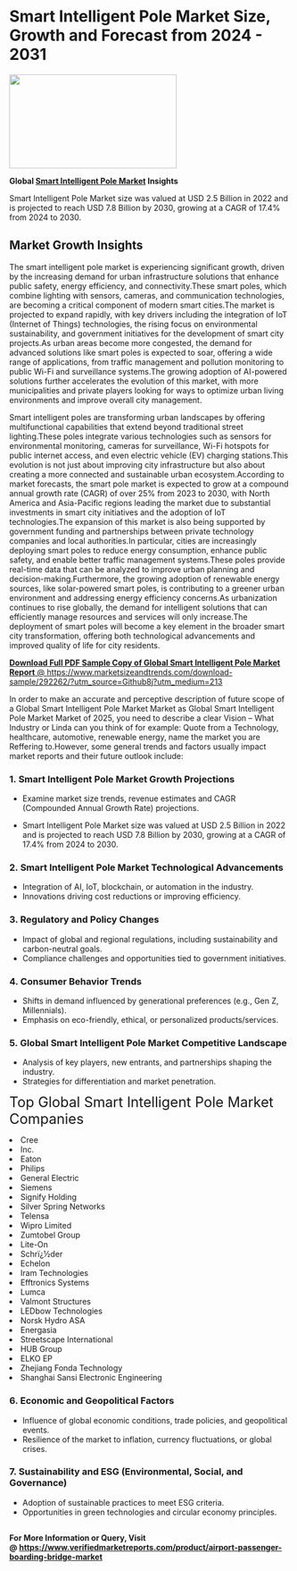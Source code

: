 <H1>Smart Intelligent Pole Market Size, Growth and Forecast from 2024 - 2031</H1><img class="aligncenter size-medium wp-image-584254" src="https://thirdeyenews.in/wp-content/uploads/2024/09/Global-Market-Research-300x168.jpeg" alt="" width="300" height="168" /><p><strong>Global&nbsp;<a href="https://www.marketsizeandtrends.com/download-sample/292262/?utm_source=Github8j?utm_medium=213">Smart Intelligent Pole Market</a> Insights</strong></p><p>Smart Intelligent Pole Market size was valued at USD 2.5 Billion in 2022 and is projected to reach USD 7.8 Billion by 2030, growing at a CAGR of 17.4% from 2024 to 2030.</p><p><h2>Market Growth Insights</h2> <p>The smart intelligent pole market is experiencing significant growth, driven by the increasing demand for urban infrastructure solutions that enhance public safety, energy efficiency, and connectivity.These smart poles, which combine lighting with sensors, cameras, and communication technologies, are becoming a critical component of modern smart cities.The market is projected to expand rapidly, with key drivers including the integration of IoT (Internet of Things) technologies, the rising focus on environmental sustainability, and government initiatives for the development of smart city projects.As urban areas become more congested, the demand for advanced solutions like smart poles is expected to soar, offering a wide range of applications, from traffic management and pollution monitoring to public Wi-Fi and surveillance systems.The growing adoption of AI-powered solutions further accelerates the evolution of this market, with more municipalities and private players looking for ways to optimize urban living environments and improve overall city management.</p> <p><a href="#"></a></p> <p>Smart intelligent poles are transforming urban landscapes by offering multifunctional capabilities that extend beyond traditional street lighting.These poles integrate various technologies such as sensors for environmental monitoring, cameras for surveillance, Wi-Fi hotspots for public internet access, and even electric vehicle (EV) charging stations.This evolution is not just about improving city infrastructure but also about creating a more connected and sustainable urban ecosystem.According to market forecasts, the smart pole market is expected to grow at a compound annual growth rate (CAGR) of over 25% from 2023 to 2030, with North America and Asia-Pacific regions leading the market due to substantial investments in smart city initiatives and the adoption of IoT technologies.The expansion of this market is also being supported by government funding and partnerships between private technology companies and local authorities.In particular, cities are increasingly deploying smart poles to reduce energy consumption, enhance public safety, and enable better traffic management systems.These poles provide real-time data that can be analyzed to improve urban planning and decision-making.Furthermore, the growing adoption of renewable energy sources, like solar-powered smart poles, is contributing to a greener urban environment and addressing energy efficiency concerns.As urbanization continues to rise globally, the demand for intelligent solutions that can efficiently manage resources and services will only increase.The deployment of smart poles will become a key element in the broader smart city transformation, offering both technological advancements and improved quality of life for city residents.</p> <p><a href="#"></p><p><span class=""><strong>Download Full PDF Sample Copy of Global Smart Intelligent Pole Market Report</strong> @ <a href="https://www.marketsizeandtrends.com/download-sample/292262/?utm_source=Github8j?utm_medium=213" target="_blank">https://www.marketsizeandtrends.com/download-sample/292262/?utm_source=Github8j?utm_medium=213</a></span></p><p>In order to make an accurate and perceptive description of future scope of a Global&nbsp;Smart Intelligent Pole Market Market as Global&nbsp;Smart Intelligent Pole Market Market of 2025, you need to describe a clear Vision &ndash; What Industry or Linda can you think of for example: Quote from a Technology, healthcare, automotive, renewable energy, name the market you are Reffering to.However, some general trends and factors usually impact market reports and their future outlook include:</p><h3>1.&nbsp;<strong>Smart Intelligent Pole Market Growth Projections</strong></h3><ul><li>Examine market size trends, revenue estimates and CAGR (Compounded Annual Growth Rate) projections.</li><li><p>Smart Intelligent Pole Market size was valued at USD 2.5 Billion in 2022 and is projected to reach USD 7.8 Billion by 2030, growing at a CAGR of 17.4% from 2024 to 2030.</p></li></ul><h3>2.&nbsp;<strong>Smart Intelligent Pole Market Technological Advancements</strong></h3><ul><li>Integration of AI, IoT, blockchain, or automation in the industry.</li><li>Innovations driving cost reductions or improving efficiency.</li></ul><h3>3.&nbsp;<strong>Regulatory and Policy Changes</strong></h3><ul><li>Impact of global and regional regulations, including sustainability and carbon-neutral goals.</li><li>Compliance challenges and opportunities tied to government initiatives.</li></ul><h3>4.&nbsp;<strong>Consumer Behavior Trends</strong></h3><ul><li>Shifts in demand influenced by generational preferences (e.g., Gen Z, Millennials).</li><li>Emphasis on eco-friendly, ethical, or personalized products/services.</li></ul><h3>5.&nbsp;<strong>Global Smart Intelligent Pole Market Competitive Landscape</strong></h3><ul><li>Analysis of key players, new entrants, and partnerships shaping the industry.</li><li>Strategies for differentiation and market penetration.</li></ul><p data-pm-slice="1 1 []"><span style="color: inherit; font-family: inherit; font-size: 25px;">Top Global Smart Intelligent Pole Market Companies</span></p><div class="" data-test-id=""><p><li>Cree</li><li> Inc.</li><li> Eaton</li><li> Philips</li><li> General Electric</li><li> Siemens</li><li> Signify Holding</li><li> Silver Spring Networks</li><li> Telensa</li><li> Wipro Limited</li><li> Zumtobel Group</li><li> Lite-On</li><li> Schrï¿½der</li><li> Echelon</li><li> Iram Technologies</li><li> Efftronics Systems</li><li> Lumca</li><li> Valmont Structures</li><li> LEDbow Technologies</li><li> Norsk Hydro ASA</li><li> Energasia</li><li> Streetscape International</li><li> HUB Group</li><li> ELKO EP</li><li> Zhejiang Fonda Technology</li><li> Shanghai Sansi Electronic Engineering</li></p></div><h3>6.&nbsp;<strong>Economic and Geopolitical Factors</strong></h3><ul><li>Influence of global economic conditions, trade policies, and geopolitical events.</li><li>Resilience of the market to inflation, currency fluctuations, or global crises.</li></ul><h3>7.&nbsp;<strong>Sustainability and ESG (Environmental, Social, and Governance)</strong></h3><ul><li>Adoption of sustainable practices to meet ESG criteria.</li><li>Opportunities in green technologies and circular economy principles.</li></ul><h2><strong style="font-size: 14px;">For More Information or Query, Visit @&nbsp;</strong><a style="background-color: #ffffff; font-size: 14px;" href="https://www.marketsizeandtrends.com/report/smart-intelligent-pole-market/" target="_blank">https://www.verifiedmarketreports.com/product/airport-passenger-boarding-bridge-market</a></h2>